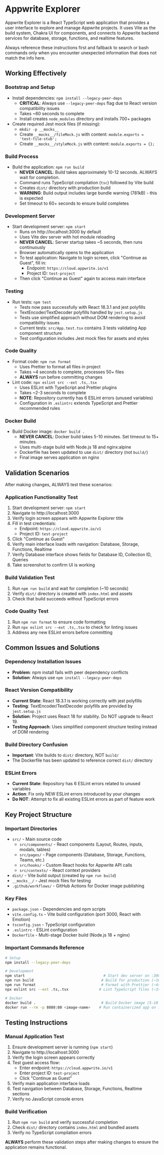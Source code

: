 # Appwrite Explorer

Appwrite Explorer is a React TypeScript web application that provides a user interface to explore and manage Appwrite projects. It uses Vite as the build system, Chakra UI for components, and connects to Appwrite backend services for database, storage, functions, and realtime features.

Always reference these instructions first and fallback to search or bash commands only when you encounter unexpected information that does not match the info here.

## Working Effectively

### Bootstrap and Setup

- Install dependencies: `npm install --legacy-peer-deps`
  - **CRITICAL**: Always use `--legacy-peer-deps` flag due to React version compatibility issues
  - Takes ~60 seconds to complete
  - Install creates `node_modules` directory and installs 700+ packages
- Create required Jest mock files (if missing):
  - `mkdir -p __mocks__`
  - Create `__mocks__/fileMock.js` with content: `module.exports = 'test-file-stub';`
  - Create `__mocks__/styleMock.js` with content: `module.exports = {};`

### Build Process

- Build the application: `npm run build`
  - **NEVER CANCEL**: Build takes approximately 10-12 seconds. ALWAYS wait for completion.
  - Command runs TypeScript compilation (`tsc`) followed by Vite build
  - Creates `dist/` directory with production build
  - **WARNING**: Build output includes large bundle warning (781kB) - this is expected
  - Set timeout to 60+ seconds to ensure build completes

### Development Server

- Start development server: `npm start`
  - Runs on http://localhost:3000 by default
  - Uses Vite dev server with hot module reloading
  - **NEVER CANCEL**: Server startup takes ~5 seconds, then runs continuously
  - Browser automatically opens to the application
  - To test application: Navigate to login screen, click "Continue as Guest", fill in:
    - Endpoint: `https://cloud.appwrite.io/v1`
    - Project ID: `test-project`
  - Then click "Continue as Guest" again to access main interface

### Testing

- Run tests: `npm test`
  - Tests now pass successfully with React 18.3.1 and jest polyfills
  - TextEncoder/TextDecoder polyfills handled by `jest.setup.js`
  - Tests use simplified approach without DOM rendering to avoid compatibility issues
  - Current tests: `src/App.test.tsx` contains 3 tests validating App component structure
  - Test configuration includes Jest mock files for assets and styles

### Code Quality

- Format code: `npm run format`
  - Uses Prettier to format all files in project
  - Takes ~4 seconds to complete, processes 50+ files
  - **ALWAYS** run before committing changes
- Lint code: `npx eslint src --ext .ts,.tsx`
  - Uses ESLint with TypeScript and Prettier plugins
  - Takes ~2-3 seconds to complete
  - **NOTE**: Repository currently has 6 ESLint errors (unused variables)
  - Configuration in `.eslintrc` extends TypeScript and Prettier recommended rules

### Docker Build

- Build Docker image: `docker build .`
  - **NEVER CANCEL**: Docker build takes 5-10 minutes. Set timeout to 15+ minutes.
  - Uses multi-stage build with Node.js 18 and nginx:alpine
  - Dockerfile has been updated to use `dist/` directory (not `build/`)
  - Final image serves application on nginx

## Validation Scenarios

After making changes, ALWAYS test these scenarios:

### Application Functionality Test

1. Start development server: `npm start`
2. Navigate to http://localhost:3000
3. Verify login screen appears with Appwrite Explorer title
4. Fill in test credentials:
   - Endpoint: `https://cloud.appwrite.io/v1`
   - Project ID: `test-project`
5. Click "Continue as Guest"
6. Verify main interface loads with navigation: Database, Storage, Functions, Realtime
7. Verify Database interface shows fields for Database ID, Collection ID, Queries
8. Take screenshot to confirm UI is working

### Build Validation Test

1. Run `npm run build` and wait for completion (~10 seconds)
2. Verify `dist/` directory is created with `index.html` and assets
3. Check that build succeeds without TypeScript errors

### Code Quality Test

1. Run `npm run format` to ensure code formatting
2. Run `npx eslint src --ext .ts,.tsx` to check for linting issues
3. Address any new ESLint errors before committing

## Common Issues and Solutions

### Dependency Installation Issues

- **Problem**: npm install fails with peer dependency conflicts
- **Solution**: Always use `npm install --legacy-peer-deps`

### React Version Compatibility

- **Current State**: React 18.3.1 is working correctly with jest polyfills
- **Testing**: TextEncoder/TextDecoder polyfills are provided by `jest.setup.js`
- **Solution**: Project uses React 18 for stability. Do NOT upgrade to React 19.
- **Testing Approach**: Uses simplified component structure testing instead of DOM rendering

### Build Directory Confusion

- **Important**: Vite builds to `dist/` directory, NOT `build/`
- The Dockerfile has been updated to reference correct `dist/` directory

### ESLint Errors

- **Current State**: Repository has 6 ESLint errors related to unused variables
- **Action**: Fix only NEW ESLint errors introduced by your changes
- **Do NOT**: Attempt to fix all existing ESLint errors as part of feature work

## Key Project Structure

### Important Directories

- `src/` - Main source code
  - `src/components/` - React components (Layout, Routes, inputs, modals, tables)
  - `src/pages/` - Page components (Database, Storage, Functions, Teams, etc.)
  - `src/hooks/` - Custom React hooks for Appwrite API calls
  - `src/contexts/` - React context providers
- `dist/` - Vite build output (created by `npm run build`)
- `__mocks__/` - Jest mock files for testing
- `.github/workflows/` - GitHub Actions for Docker image publishing

### Key Files

- `package.json` - Dependencies and npm scripts
- `vite.config.ts` - Vite build configuration (port 3000, React with Emotion)
- `tsconfig.json` - TypeScript configuration
- `.eslintrc` - ESLint configuration
- `Dockerfile` - Multi-stage Docker build (Node.js 18 + nginx)

### Important Commands Reference

```bash
# Setup
npm install --legacy-peer-deps

# Development
npm start                                    # Start dev server on :3000
npm run build                               # Build for production (~10s)
npm run format                              # Format with Prettier (~4s)
npx eslint src --ext .ts,.tsx              # Lint TypeScript files (~3s)

# Docker
docker build .                              # Build Docker image (5-10 min)
docker run --rm -p 8080:80 <image-name>    # Run containerized app on :8080
```

## Testing Instructions

### Manual Application Test

1. Ensure development server is running (`npm start`)
2. Navigate to http://localhost:3000
3. Verify the login screen appears correctly
4. Test guest access flow:
   - Enter endpoint: `https://cloud.appwrite.io/v1`
   - Enter project ID: `test-project`
   - Click "Continue as Guest"
5. Verify main application interface loads
6. Test navigation between Database, Storage, Functions, Realtime sections
7. Verify no JavaScript console errors

### Build Verification

1. Run `npm run build` and verify successful completion
2. Check `dist/` directory contains `index.html` and bundled assets
3. Verify no TypeScript compilation errors

**ALWAYS** perform these validation steps after making changes to ensure the application remains functional.
